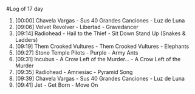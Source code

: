 #Log of 17 day

1. [00:00] Chavela Vargas - Sus 40 Grandes Canciones - Luz de Luna
1. [09:06] Velvet Revolver - Libertad - Gravedancer
1. [09:14] Radiohead - Hail to the Thief - Sit Down Stand Up (Snakes & Ladders)
1. [09:19] Them Crooked Vultures - Them Crooked Vultures - Elephants
1. [09:27] Stone Temple Pilots - Purple - Army Ants
1. [09:31] Incubus - A Crow Left of the Murder... - A Crow Left of the Murder
1. [09:35] Radiohead - Amnesiac - Pyramid Song
1. [09:39] Chavela Vargas - Sus 40 Grandes Canciones - Luz de Luna
1. [09:41] Jet - Get Born - Move On
